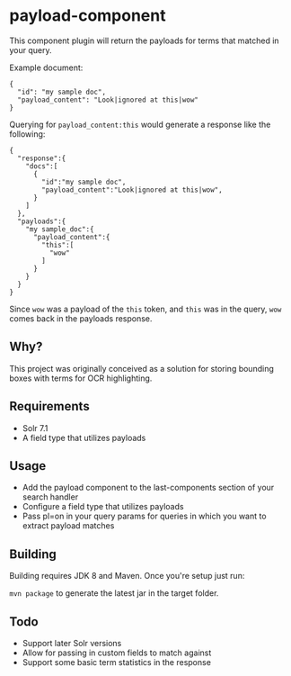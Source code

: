 # payload-component
This component plugin will return the payloads for terms that matched in your query.

Example document:

```
{
  "id": "my sample doc",
  "payload_content": "Look|ignored at this|wow"
}
```

Querying for `payload_content:this` would generate a response like the following:

```
{
  "response":{
    "docs":[
      {
        "id":"my sample doc",
        "payload_content":"Look|ignored at this|wow",
      }
    ]
  },
  "payloads":{
    "my sample_doc":{
      "payload_content":{
        "this":[
          "wow"
        ]
      }
    }
  }
}     
```
Since `wow` was a payload of the `this` token, and `this` was in the query, `wow` comes back in the payloads response.

## Why?
This project was originally conceived as a solution for storing bounding boxes with terms for OCR highlighting.

## Requirements
- Solr 7.1
- A field type that utilizes payloads

## Usage
- Add the payload component to the last-components section of your search handler
- Configure a field type that utilizes payloads
- Pass pl=on in your query params for queries in which you want to extract payload matches

## Building
Building requires JDK 8 and Maven.  Once you're setup just run:

`mvn package` to generate the latest jar in the target folder.

## Todo
- Support later Solr versions
- Allow for passing in custom fields to match against
- Support some basic term statistics in the response
